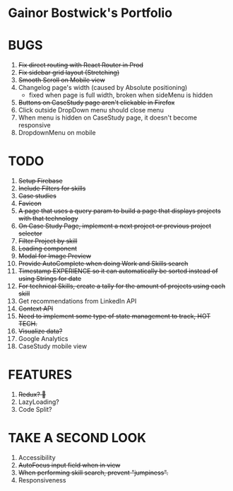 # Gainor Bostwick's Portfolio

# BUGS
1. ~~Fix direct routing with React Router in Prod~~
2.  ~~Fix sidebar grid layout (Stretching)~~
3. ~~Smooth Scroll on Mobile view~~
4. Changelog page's width (caused by Absolute positioning)
    * fixed when page is full width, broken when sideMenu is hidden
5. ~~Buttons on CaseStudy page aren't clickable in Firefox~~
6. Click outside DropDown menu should close menu
7. When menu is hidden on CaseStudy page, it doesn't become responsive
8. DropdownMenu on mobile

# TODO
1. ~~Setup Firebase~~
2. ~~Include Filters for skills~~
3. ~~Case studies~~
4. ~~Favicon~~
5. ~~A page that uses a query param to build a page that displays projects with that technology~~
6. ~~On Case Study Page, implement a next project or previous project selector~~
7. ~~Filter Project by skill~~
8. ~~Loading component~~
9. ~~Modal for Image Preview~~
10. ~~Provide AutoComplete when doing Work and Skills search~~
11. ~~Timestamp EXPERIENCE so it can automatically be sorted instead of using Strings for date~~
12. ~~For technical Skills, create a tally for the amount of projects using each skill~~
13. Get recommendations from LinkedIn API
14. ~~Context API~~
15. ~~Need to implement some type of state management to track, HOT TECH.~~
16. ~~Visualize data?~~
17. Google Analytics
18. CaseStudy mobile view

# FEATURES
1.  ~~Redux? 🤔~~
2. LazyLoading?
3. Code Split?

# TAKE A SECOND LOOK
1.  Accessibility
2.  ~~AutoFocus input field when in view~~
3.  ~~When performing skill search, prevent "jumpiness".~~
4.  Responsiveness